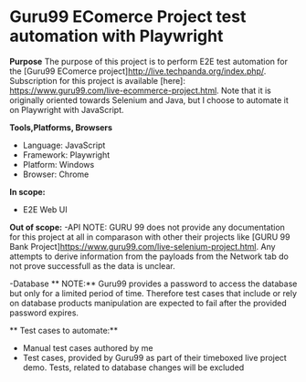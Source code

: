 # Guru99 EComerce Project test automation with Playwright

**Purpose**
The purpose of this project is to perform E2E test automation for the [Guru99 EComerce project]http://live.techpanda.org/index.php/. Subscription for this project is available [here]: https://www.guru99.com/live-ecommerce-project.html. Note that it is originally oriented towards Selenium and Java, but I choose to automate it on Playwright with JavaScript.

**Tools,Platforms, Browsers**
 - Language: JavaScript
 - Framework: Playwright
 - Platform: Windows
 - Browser: Chrome

**In scope:**
- E2E Web UI

**Out of scope:**
-API
NOTE: GURU 99 does not provide any documentation for this project at all in comparason with other their projects like [GURU 99 Bank Project]https://www.guru99.com/live-selenium-project.html. Any attempts to derive information from the payloads from the Network tab do not prove successfull as the data is unclear.

-Database
** NOTE:** Guru99 provides a password to access the database but only for a limited period of time. Therefore test cases that include or rely on database products manipulation are expected to fail after the provided password expires.

** Test cases to automate:**
 - Manual test cases authored by me
 - Test cases, provided by Guru99 as part of their timeboxed live project demo. Tests, related to database changes will be excluded
